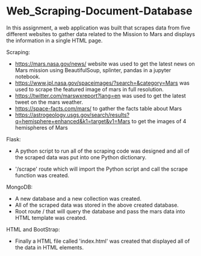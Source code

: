# Web_Scraping-Document-Database

In this assignment, a web application was built that scrapes data from five different websites to gather data related to the Mission to Mars and displays the information in a single HTML page.

Scraping:
- https://mars.nasa.gov/news/ website was used to get the latest news on Mars mission using BeautifulSoup, splinter, pandas in a jupyter notebook.
- https://www.jpl.nasa.gov/spaceimages/?search=&category=Mars was used to scrape the featured image of mars in full resolution.
- https://twitter.com/marswxreport?lang=en was used to get the latest tweet on the mars weather.
- https://space-facts.com/mars/ to gather the facts table about Mars
- https://astrogeology.usgs.gov/search/results?q=hemisphere+enhanced&k1=target&v1=Mars to get the images of 4 hemispheres of Mars

Flask:
- A python script to run all of the scraping code was designed and all of the scraped data was put into one Python dictionary.

- '/scrape' route which will import the Python script and call the scrape function was created.

 MongoDB:
 - A new database and a new collection was created.
 - All of the scraped data was stored in the above created database.
 - Root route / that will query the database and pass the mars data into HTML template was created.

 HTML and BootStrap:
 - Finally a HTML file called 'index.html' was created that displayed all of the data in HTML elements.